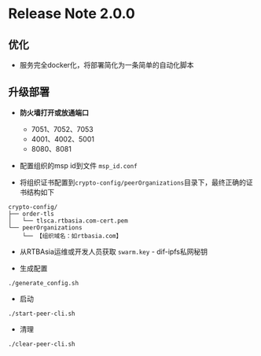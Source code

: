 # Release Note 2.0.0

## 优化

- 服务完全docker化，将部署简化为一条简单的自动化脚本


## 升级部署

- **防火墙打开或放通端口**

    - 7051、7052、7053
    - 4001、4002、5001
    - 8080、8081

- 配置组织的msp id到文件 `msp_id.conf`

- 将组织证书配置到`crypto-config/peerOrganizations`目录下，最终正确的证书结构如下

```
crypto-config/
├── order-tls
│   └── tlsca.rtbasia.com-cert.pem
└── peerOrganizations
    └── 【组织域名：如rtbasia.com】
```

- 从RTBAsia运维或开发人员获取 `swarm.key` - dif-ipfs私网秘钥

- 生成配置

```
./generate_config.sh
```

- 启动

```
./start-peer-cli.sh
```

- 清理

```
./clear-peer-cli.sh
```
